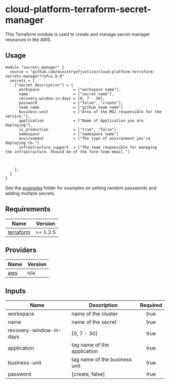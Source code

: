 # cloud-platform-terraform-secret-manager

This Terraform module is used to create and manage secret manager resources in the AWS.

## Usage

```
module "secrets_manager" {
  source = "github.com/ministryofjustice/cloud-platform-terraform-secrets-manager?ref=1.0.0"
  secrets = {
    ["secret description"] = {
      workspace               = ["workspace name"],
      name                    = ["secret name"], 
      recovery-window-in-days = [0, 7 - 30],
      password                = ["false", "create"],
      team_name               = ["github team name"]
      business-unit           = ["Area of the MOJ responsible for the service."],
      application             = ["Name of Application you are deploying"], 
      is_production           = ["true", "false"]
      namespace               = ["namespace name"]
      environment             = ["The type of environment you're deploying to."]
      infrastructure_support  = ["The team responsible for managing the infrastructure. Should be of the form team-email."]



    },
  }
}
```

See the [examples](examples/) folder for examples on setting random passwords and adding multiple secrets.

<!--- BEGIN_TF_DOCS --->
## Requirements

| Name | Version |
|------|---------|
| <a name="requirement_terraform"></a> [terraform](#requirement\_terraform) | >= 1.2.5 |

## Providers

| Name | Version |
|------|---------|
| <a name="provider_aws"></a> [aws](#provider\_aws) | n/a |

## Inputs

| Name | Description | Required |
|------|-------------|:--------:|
| workspace | name of the cluster | true |
| name | name of the secret | true |
| recovery-window-in-days | [0, 7 - 30] | true |
| application | tag name of the application | true |
| business-unit | tag name of the business unit | true |
| password | [create, false] | true |

<!--- END_TF_DOCS --->
